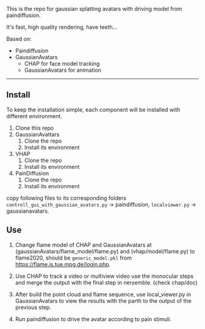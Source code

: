 This is the repo for gaussian splatting avatars with driving model from paindiffusion.

It's fast, high quality rendering, have teeth...

Based on:
- Paindiffusion 
- GaussianAvatars
  - CHAP for face model tracking
  - GaussianAvatars for animation

---

## Install

To keep the installation simple, each component will be installed with different environment.

1. Clone this repo
2. GaussianAvattars
   1. Clone the repo
   2. Install its environment
3. VHAP
   1. Clone the repo
   2. Install its environment
4. PainDiffusion
   1. Clone the repo
   2. Install its environment
   
copy following files to its corresponding folders `controll_gui_with_gaussian_avatars.py` -> paindiffusion, `localviewer.py` -> gaussianavatars.

## Use

1. Change flame model of CHAP and GaussianAvatars at (gaussianAvatars/flame_model/flame.py) and (vhap/model/flame.py) to flame2020, should be `generic_model.pkl` from https://flame.is.tue.mpg.de/login.php.

2. Use CHAP to track a video or multiview video use the monocular steps and merge the output with the final step in nersemble. (check chap/doc)

3. After build the point cloud and flame sequence, use local_viewer.py in GaussianAvatars to view the results with the parth to the output of the previous step.

4. Run paindiffusion to drive the avatar according to pain stimuli.
